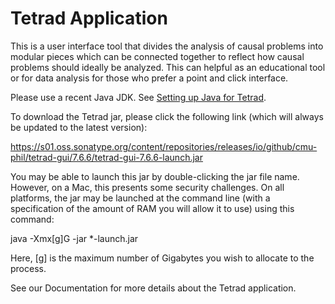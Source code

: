 # Tetrad Application

This is a user interface tool that divides the analysis of causal problems into modular pieces which can be connected
together to reflect how causal problems should ideally be analyzed. This can helpful as an educational tool or for data
analysis for those who prefer a point and click interface.

Please use a recent Java JDK.
See [Setting up Java for Tetrad](https://github.com/cmu-phil/tetrad/wiki/Setting-up-Java-for-Tetrad).

To download the Tetrad jar, please click the following link (which will always be updated to the latest version):

https://s01.oss.sonatype.org/content/repositories/releases/io/github/cmu-phil/tetrad-gui/7.6.6/tetrad-gui-7.6.6-launch.jar

You may be able to launch this jar by double-clicking the jar file name. However, on a Mac, this presents some security
challenges. On all platforms, the jar may be launched at the command line (with a specification of the amount of RAM you
will allow it to use) using this command:

java -Xmx[g]G -jar *-launch.jar

Here, [g] is the maximum number of Gigabytes you wish to allocate to the process.

See our Documentation for more details about the Tetrad application.

